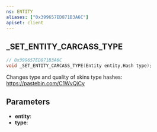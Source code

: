 ```yaml
---
ns: ENTITY
aliases: ["0x399657ED871B3A6C"]
apiset: client
---
```

## _SET_ENTITY_CARCASS_TYPE

```c
// 0x399657ED871B3A6C
void _SET_ENTITY_CARCASS_TYPE(Entity entity,Hash type);
```

Changes type and quality of skins
type hashes: https://pastebin.com/C1WvQjCy

## Parameters
* **entity**:
* **type**:



